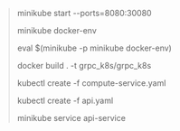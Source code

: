 >minikube start --ports=8080:30080
> 
>minikube docker-env   
> 
>eval $(minikube -p minikube docker-env)
> 
>docker build . -t grpc_k8s/grpc_k8s
> 
> kubectl create -f compute-service.yaml
> 
>kubectl create -f api.yaml
> 
> minikube service api-service

